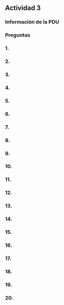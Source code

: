 ## **Actividad 3**
### Información de la PDU

### Preguntas

### **1.**

### **2.**

### **3.**

### **4.**

### **5.**

### **6.**

### **7.**

### **8.**

### **9.**

### **10.**

### **11.**

### **12.**

### **13.**

### **14.**

### **15.**

### **16.**

### **17.**

### **18.**

### **19.**

### **20.**
